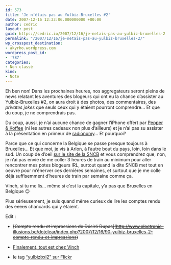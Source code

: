 ```yaml
---
id: 573
title: 'Je n’étais pas au Yulbiz-Bruxelles #2'
date: 2007-12-16 12:33:06.000000000 +00:00
author: cedric
layout: post
guid: https://cedric.io/2007/12/16/je-netais-pas-au-yulbiz-bruxelles-2.html
permalink: "/2007/12/16/je-netais-pas-au-yulbiz-bruxelles-2/"
wp_crosspost_destination:
- akyrho.wordpress.com
wordpress_post_id:
- '787'
categories:
- Non classé
kind:
- Note
---
```

Eh ben non! Dans les prochaines heures, nos aggregateurs seront pleins de news relatant les aventures des blogeurs qui ont eu la chance d’assister au Yulbiz-Bruxelles #2, on aura droit à des photos, des commentaires, des _privates jokes_ que seuls ceux qui y étaient pourront comprendre… Et que du coup, je ne comprendrais pas.

Du coup, aussi, je n’ai aucune chance de gagner l’iPhone offert par [Pepper & Koffee](http://www.pepperkoffee.com/) (ni les autres cadeaux non plus d’ailleurs) et je n’ai pas su assister à la présentation en primeur de [radionomy](http://www.radionomy.com/fr/index.php)… Et pourquoi?

Parce que ce qui concerne la Belgique se passe presque toujours à Bruxelles… Et que moi, je vis à Arlon, à l’autre bout du pays, loin, loin dans le sud. Un coup de d’oeil [sur le site de la SNCB](http://www.b-rail.be/) et vous comprendrez que, non, je n’ai pas envie de me coller 3 heures de train au minimum pour aller rencontrer mes potes blogeurs IRL, surtout quand la dite SNCB met tout en oeuvre pour m’énerver ces dernières semaines, et surtout que je me colle déjà suffisemment d’heures de train par semaine comme ça.

Vinch, si tu me lis… même si c’est la capitale, y’a pas que Bruxelles en Belgique 😉

Plus sérieusement, je suis quand même curieux de lire les comptes rendu des <strike>cocus</strike> chancards qui y étaient.

Edit :

  * <strike>\[Compte rendu et impressions de Désiré Dupas\](http://www.electronic-illusions.be/dotclear/index.php?2007/12/16/90-yulbiz-bruxelles-2-compte-rendu-et-impressions)</strike> 
  * [Finalement, tout est chez Vinch](http://www.vinch.be/blog/2007/12/16/feedback-de-yulbiz-bruxelles-2/)

  * le tag [“yulbizbxl2” sur Flickr](http://flickr.com/search/?q=yulbizbxl2&w=all)